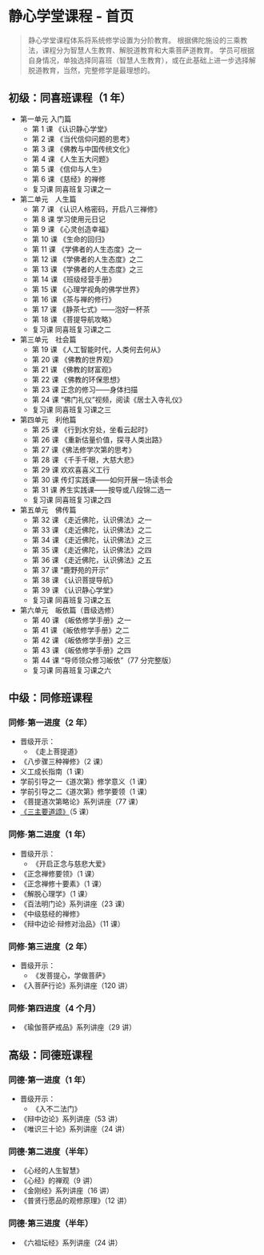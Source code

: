 # 静心学堂课程 - 首页

> 静心学堂课程体系将系统修学设置为分阶教育。
> 根据佛陀施设的三乘教法，课程分为智慧人生教育、解脱道教育和大乘菩萨道教育。
> 学员可根据自身情况，单独选择同喜班（智慧人生教育），或在此基础上进一步选择解脱道教育，当然，完整修学是最理想的。

## 初级：同喜班课程（1 年）

- 第一单元 入门篇
  - 第 1 课 《认识静心学堂》
  - 第 2 课 《当代信仰问题的思考》
  - 第 3 课 《佛教与中国传统文化》
  - 第 4 课 《人生五大问题》
  - 第 5 课 《信仰与人生》
  - 第 6 课 《慈经》的禅修
  - 复习课 同喜班复习课之一
- 第二单元　人生篇
  - 第 7 课 《认识人格密码，开启八三禅修》
  - 第 8 课 学习使用元日记
  - 第 9 课 《心灵创造幸福》
  - 第 10 课 《生命的回归》
  - 第 11 课 《学佛者的人生态度》之一
  - 第 12 课 《学佛者的人生态度》之二
  - 第 13 课 《学佛者的人生态度》之三
  - 第 14 课 《班级经营手册》
  - 第 15 课 《心理学视角的佛学世界》
  - 第 16 课 《茶与禅的修行》
  - 第 17 课 《静茶七式》——泡好一杯茶
  - 第 18 课 《菩提导航攻略》
  - 复习课 同喜班复习课之二
- 第三单元　社会篇
  - 第 19 课 《人工智能时代，人类何去何从》
  - 第 20 课 《佛教的世界观》
  - 第 21 课 《佛教的财富观》
  - 第 22 课 《佛教的环保思想》
  - 第 23 课 正念的修习——身体扫描
  - 第 24 课 “佛门礼仪”视频，阅读《居士入寺礼仪》
  - 复习课 同喜班复习课之三
- 第四单元　利他篇
  - 第 25 课 《行到水穷处，坐看云起时》
  - 第 26 课 《重新估量价值，探寻人类出路》
  - 第 27 课《佛法修学次第的思考》
  - 第 28 课 《千手千眼，大慈大悲》
  - 第 29 课 欢欢喜喜义工行
  - 第 30 课 传灯实践课——如何开展一场读书会
  - 第 31 课 养生实践课——按导或八段锦二选一
  - 复习课 同喜班复习课之四
- 第五单元　佛传篇
  - 第 32 课 《走近佛陀，认识佛法》之一
  - 第 33 课 《走近佛陀，认识佛法》之二
  - 第 34 课 《走近佛陀，认识佛法》之三
  - 第 35 课 《走近佛陀，认识佛法》之四
  - 第 36 课 《走近佛陀，认识佛法》之五
  - 第 37 课 “鹿野苑的开示”
  - 第 38 课 《认识菩提导航》
  - 第 39 课 《认识静心学堂》
  - 复习课 同喜班复习课之五
- 第六单元　皈依篇（晋级选修）
  - 第 40 课 《皈依修学手册》之一
  - 第 41 课 《皈依修学手册》之二
  - 第 42 课 《皈依修学手册》之三
  - 第 43 课 《皈依修学手册》之四
  - 第 44 课 “导师领众修习皈依”（77 分完整版）
  - 复习课 同喜班复习课之六

## 中级：同修班课程

### 同修·第一进度（2 年）

- 晋级开示：
  - 《走上菩提道》
- 《八步骤三种禅修》（2 课）
- 义工成长指南（1 课）
- 学前引导之一《道次第》修学意义（1 课）
- 学前引导之二《道次第》修学要领（1 课）
- 《菩提道次第略论》系列讲座（77 课）
- [《三主要道颂》](./同修/1-5三主要道颂)（5 课）

### 同修·第二进度（1 年）

- 晋级开示：
  - 《开启正念与慈悲大爱》
- 《正念禅修要领》（1 课）
- 《正念禅修十要素》（1 课）
- 《解脱心理学》（1 课）
- 《百法明门论》系列讲座（23 课）
- 《中级慈经的禅修》
- 《辩中边论·辩修对治品》（11 课）

### 同修·第三进度（2 年）

- 晋级开示：
  - 《发菩提心，学做菩萨》
- 《入菩萨行论》系列讲座（120 讲）

### 同修·第四进度（4 个月）

- 《瑜伽菩萨戒品》系列讲座（29 讲）

## 高级：同德班课程

### 同德·第一进度（1 年）

- 晋级开示：
  - 《入不二法门》
- 《辩中边论》系列讲座（53 讲）
- 《唯识三十论》系列讲座（24 讲）

### 同德·第二进度（半年）

- 《心经的人生智慧》
- 《心经》的禅观（9 讲）
- 《金刚经》系列讲座（16 讲）
- 《普贤行愿品的观修原理》（12 讲）

### 同德·第三进度（半年）

- 《六祖坛经》系列讲座（24 讲）
